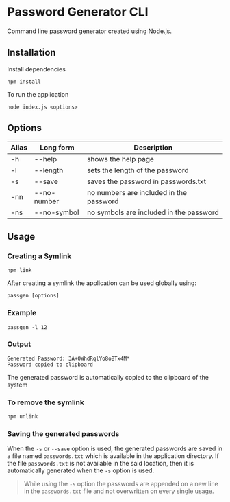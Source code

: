 # Password Generator CLI
Command line password generator created using Node.js.

## Installation

Install dependencies

```
npm install
```

To run the application

```
node index.js <options>
```
## Options
| Alias | Long form | Description        |
|-------|-----------|--------------------|
|-h     | --help    | shows the help page|
|-l     | --length  | sets the length of the password|
|-s     | --save    | saves the password in passwords.txt |
|-nn    | --no-number| no numbers are included in the password|
|-ns    | --no-symbol| no symbols are included in the password|

## Usage

### Creating a Symlink
```
npm link
```
After creating a symlink the application can be used globally using:
```
passgen [options]
```

### Example 
```
passgen -l 12 
```
### Output
```
Generated Password: 3A+0WhdRqlYo8oBTx4M*
Password copied to clipboard
```
The generated password is automatically copied to the clipboard of the system

### To remove the symlink
```
npm unlink
```
### Saving the generated passwords
When the `-s` or `--save` option is used, the generated passwords are saved in a file named `passwords.txt` which is available in the application directory. If the file `passwords.txt` is not available in the said location, then it is automatically generated when the `-s` option is used.
> While using the `-s` option the passwords are appended on a new line in the `passwords.txt` file and not overwritten on every single usage.
